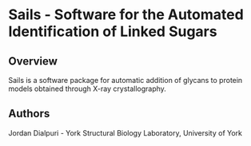 # Sails - Software for the Automated Identification of Linked Sugars

## Overview

Sails is a software package for automatic addition of glycans to protein models obtained through X-ray crystallography. 

## Authors

Jordan Dialpuri - York Structural Biology Laboratory, University of York


